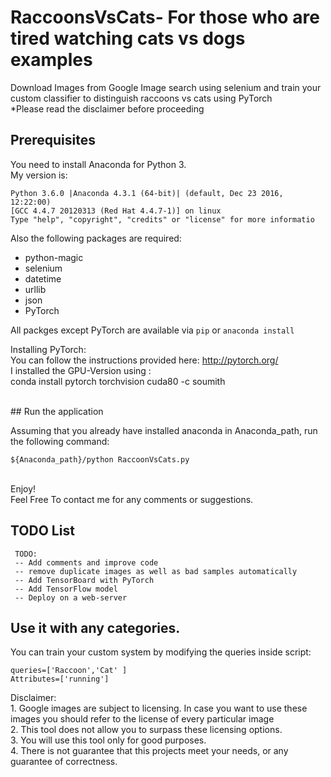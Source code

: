 # RaccoonsVsCats-  For those who are tired watching cats vs dogs examples
Download Images from Google Image search using selenium and train your custom classifier to distinguish raccoons vs cats using PyTorch 
<br />
*Please read the disclaimer before proceeding


## Prerequisites
You need to install Anaconda for Python 3. <br/>
My version is:

    Python 3.6.0 |Anaconda 4.3.1 (64-bit)| (default, Dec 23 2016, 12:22:00) 
    [GCC 4.4.7 20120313 (Red Hat 4.4.7-1)] on linux
    Type "help", "copyright", "credits" or "license" for more informatio

Also the following packages are required: <br/>
- python-magic
- selenium
- datetime
- urllib
- json
- PyTorch

All packges except PyTorch are available via `pip` or `anaconda install`
<br />


Installing PyTorch:
<br />
You can follow the instructions provided here: http://pytorch.org/ 
<br />
I installed the GPU-Version using :
</br >
conda install pytorch torchvision cuda80 -c soumith

<br />
## Run the application

Assuming that you already have installed anaconda in Anaconda_path, run the following command:

    ${Anaconda_path}/python RaccoonVsCats.py
<br />
Enjoy!

<br />
Feel Free To contact me for any comments or suggestions.

## TODO List
     TODO: 
     -- Add comments and improve code
     -- remove duplicate images as well as bad samples automatically 
     -- Add TensorBoard with PyTorch  
     -- Add TensorFlow model
     -- Deploy on a web-server 
     

## Use it with any categories.
You can train your custom system by modifying the queries inside script:
    
    queries=['Raccoon','Cat' ]
    Attributes=['running']

 

Disclaimer:
    <br />
    1. Google images are subject to licensing. In case you want to use these images you  should refer to the license of every particular image
    <br />
    2. This tool does not allow you to surpass these licensing options. 
    <br />
    3. You will use this tool only for good purposes.
    <br />
    4.  There is not guarantee that this projects meet your needs, or any guarantee of correctness. 
    <br />

